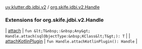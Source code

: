 [uy.klutter.db.jdbi.v2](../index.md) / [org.skife.jdbi.v2.Handle](.)


### Extensions for org.skife.jdbi.v2.Handle


| [attach](attach.md) | `fun &lt;T&nbsp;:&nbsp;Any&gt; Handle.attach(sqlObjectType:&nbsp;KClass&lt;T&gt;): T` |
| [attachKotlinPlugin](attach-kotlin-plugin.md) | `fun Handle.attachKotlinPlugin(): Handle` |

